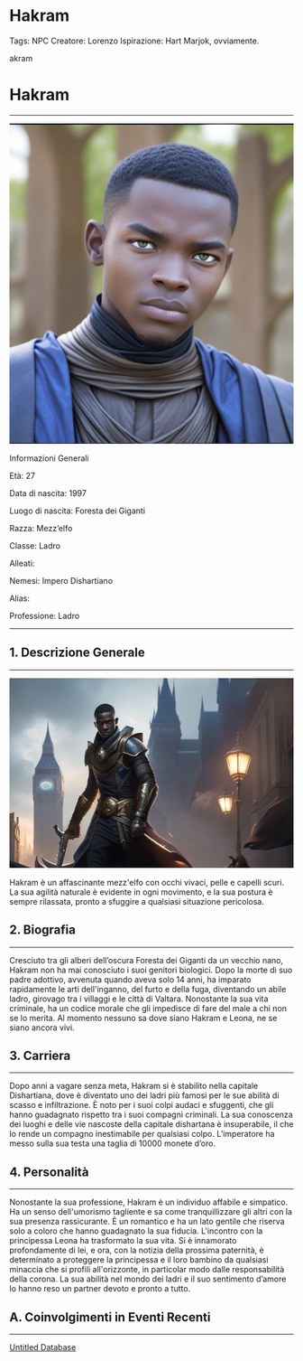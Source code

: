 # Hakram

Tags: NPC
Creatore: Lorenzo
Ispirazione: Hart Marjok, ovviamente.

akram

# Hakram

---

![a-skilled--assassin-ready-to-disappear-with-his-invisibility-cloak-he-is-a-young-black-man-he-is-a (1).png](a-skilled--assassin-ready-to-disappear-with-his-invisibility-cloak-he-is-a-young-black-man-he-is-a_(1).png)

Informazioni Generali

Età: 27

Data di nascita: 1997

Luogo di nascita: Foresta dei Giganti

Razza: Mezz’elfo

Classe: Ladro

Alleati:

Nemesi: Impero Dishartiano

Alias:

Professione: Ladro

---

## 1. Descrizione Generale

---

![a-skilled--assassin-ready-to-disappear-with-his-invisibility-cloak-he-is-a-young-black-man-he-is-a.png](a-skilled--assassin-ready-to-disappear-with-his-invisibility-cloak-he-is-a-young-black-man-he-is-a.png)

Hakram è un affascinante mezz'elfo con occhi vivaci, pelle e capelli scuri. La sua agilità naturale è evidente in ogni movimento, e la sua postura è sempre rilassata, pronto a sfuggire a qualsiasi situazione pericolosa.

## 2. Biografia

---

Cresciuto tra gli alberi dell’oscura Foresta dei Giganti da un vecchio nano, Hakram non ha mai conosciuto i suoi genitori biologici. Dopo la morte di suo padre adottivo, avvenuta quando aveva solo 14 anni, ha imparato rapidamente le arti dell'inganno, del furto e della fuga, diventando un abile ladro, girovago tra i villaggi e le città di Valtara. Nonostante la sua vita criminale, ha un codice morale che gli impedisce di fare del male a chi non se lo merita. Al momento nessuno sa dove siano Hakram e Leona, ne se siano ancora vivi.

## 3. Carriera

---

Dopo anni a vagare senza meta, Hakram si è stabilito nella capitale Dishartiana, dove è diventato uno dei ladri più famosi per le sue abilità di scasso e infiltrazione. È noto per i suoi colpi audaci e sfuggenti, che gli hanno guadagnato rispetto tra i suoi compagni criminali. La sua conoscenza dei luoghi e delle vie nascoste della capitale dishartana è insuperabile, il che lo rende un compagno inestimabile per qualsiasi colpo. L’imperatore ha messo sulla sua testa una taglia di 10000 monete d’oro.

## 4. Personalità

---

Nonostante la sua professione, Hakram è un individuo affabile e simpatico. Ha un senso dell'umorismo tagliente e sa come tranquillizzare gli altri con la sua presenza rassicurante. È un romantico e ha un lato gentile che riserva solo a coloro che hanno guadagnato la sua fiducia.
L'incontro con la principessa Leona ha trasformato la sua vita. Si è innamorato profondamente di lei, e ora, con la notizia della prossima paternità, è determinato a proteggere la principessa e il loro bambino da qualsiasi minaccia che si profili all'orizzonte, in particolar modo dalle responsabilità della corona. La sua abilità nel mondo dei ladri e il suo sentimento d’amore lo hanno reso un partner devoto e pronto a tutto.

## A. Coinvolgimenti in Eventi Recenti

---

[Untitled Database](Untitled%20Database%2049897c1ada034aeebc6c1efae06d3b26.csv)